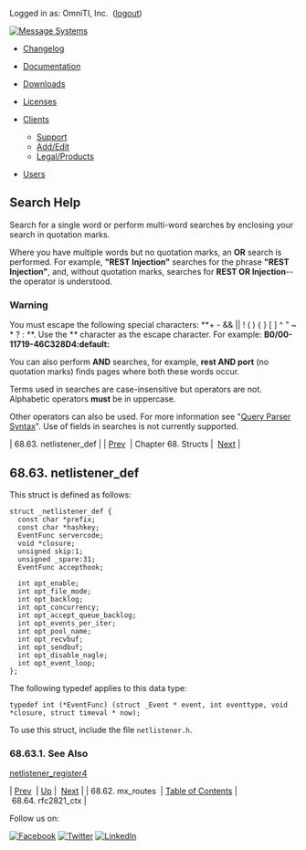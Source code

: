 Logged in as: OmniTI, Inc.  ([logout](https://support.messagesystems.com/logout.php))

[![Message Systems](https://support.messagesystems.com/images/ms-white205.png)](https://support.messagesystems.com/start.php) 

*   [Changelog](https://support.messagesystems.com/start.php?show=changelog)
*   [Documentation](https://support.messagesystems.com/docs/)
*   [Downloads](https://support.messagesystems.com/start.php)

*   [Licenses](https://support.messagesystems.com/license_summary.php)
*   <a href="">Clients</a>
    *   [Support](https://support.messagesystems.com/cs.php)
    *   [Add/Edit](https://support.messagesystems.com/edit_client.php)
    *   [Legal/Products](https://support.messagesystems.com/edit_products.php)
*   [Users](https://support.messagesystems.com/edit_customer.php)

## Search Help

Search for a single word or perform multi-word searches by enclosing your search in quotation marks.

Where you have multiple words but no quotation marks, an **OR** search is performed. For example, **"REST Injection"** searches for the phrase **"REST Injection"**, and, without quotation marks, searches for **REST OR Injection**--the operator is understood.

### Warning

You must escape the following special characters: **+ - && || ! ( ) { } [ ] ^ " ~ * ? : \**. Use the **\** character as the escape character. For example: **B0/00-11719-46C328D4\:default\:**

You can also perform **AND** searches, for example, **rest AND port** (no quotation marks) finds pages where both these words occur.

Terms used in searches are case-insensitive but operators are not. Alphabetic operators **must** be in uppercase.

Other operators can also be used. For more information see "[Query Parser Syntax](https://lucene.apache.org/core/old_versioned_docs/versions/3_0_0/queryparsersyntax.html)". Use of fields in searches is not currently supported.

| 68.63. netlistener_def |
| [Prev](structs.mx_routes.php)  | Chapter 68. Structs |  [Next](structs.rfc2821_ctx.php) |

## 68.63. netlistener_def

This struct is defined as follows:

```
struct _netlistener_def {
  const char *prefix;
  const char *hashkey;
  EventFunc servercode;
  void *closure;
  unsigned skip:1;
  unsigned _spare:31;
  EventFunc accepthook;

  int opt_enable;
  int opt_file_mode;
  int opt_backlog;
  int opt_concurrency;
  int opt_accept_queue_backlog;
  int opt_events_per_iter;
  int opt_pool_name;
  int opt_recvbuf;
  int opt_sendbuf;
  int opt_disable_nagle;
  int opt_event_loop;
};
```

The following typedef applies to this data type:

`typedef int (*EventFunc) (struct _Event * event, int eventtype, void *closure, struct timeval * now);`

To use this struct, include the file `netlistener.h`.

### 68.63.1. See Also

[netlistener_register4](apis.netlistener_register4.php "netlistener_register4")

| [Prev](structs.mx_routes.php)  | [Up](structs.php) |  [Next](structs.rfc2821_ctx.php) |
| 68.62. mx_routes  | [Table of Contents](index.php) |  68.64. rfc2821_ctx |

Follow us on:

[![Facebook](https://support.messagesystems.com/images/icon-facebook.png)](http://www.facebook.com/messagesystems) [![Twitter](https://support.messagesystems.com/images/icon-twitter.png)](http://twitter.com/#!/MessageSystems) [![LinkedIn](https://support.messagesystems.com/images/icon-linkedin.png)](http://www.linkedin.com/company/message-systems)